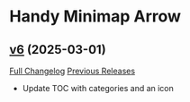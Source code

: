 # Handy Minimap Arrow

## [v6](https://github.com/kemayo/wow-handyminimaparrow/tree/v6) (2025-03-01)
[Full Changelog](https://github.com/kemayo/wow-handyminimaparrow/commits/v6) [Previous Releases](https://github.com/kemayo/wow-handyminimaparrow/releases)

- Update TOC with categories and an icon  
